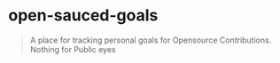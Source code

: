# open-sauced-goals
> A place for tracking personal goals for Opensource Contributions. Nothing for Public eyes
